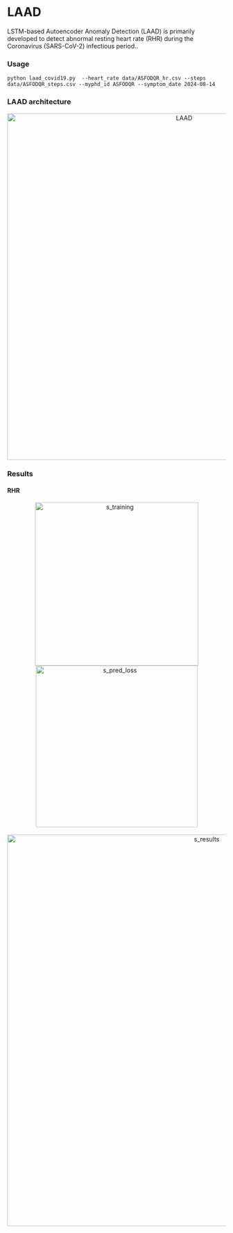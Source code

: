 # LAAD
LSTM-based Autoencoder Anomaly Detection (LAAD) is primarily developed to detect abnormal resting heart rate (RHR) during the Coronavirus (SARS-CoV-2) infectious period.. 


### Usage

```
python laad_covid19.py  --heart_rate data/ASFODQR_hr.csv --steps data/ASFODQR_steps.csv --myphd_id ASFODQR --symptom_date 2024-08-14
```



### LAAD architecture

<p align="center">
<img width="800" alt="LAAD" src="https://user-images.githubusercontent.com/3885659/102735228-b4583600-42f6-11eb-9c2f-5af2ae614dab.png">
</p>



### Results

#### RHR

<p align="middle">
<img width="377" alt="s_training" src="https://user-images.githubusercontent.com/3885659/102735598-bf5f9600-42f7-11eb-925d-7eb6c411c95a.png">
<img width="373" alt="s_pred_loss" src="https://user-images.githubusercontent.com/3885659/102735600-c25a8680-42f7-11eb-82a9-b23cc06965b6.png">
<br/><br/>
<img width="904" alt="s_results" src="https://user-images.githubusercontent.com/3885659/102735609-c5ee0d80-42f7-11eb-90ab-60010336e74d.png">
</p>

